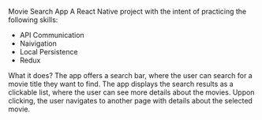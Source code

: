 Movie Search App
A React Native project with the intent of practicing the following skills:

- API Communication
- Naivigation
- Local Persistence
- Redux

What it does?
The app offers a search bar, where the user can search for a movie title they want to find.
The app displays the search results as a clickable list, where the user can see more details about the movies.
Uppon clicking, the user navigates to another page with details about the selected movie.
